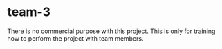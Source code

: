 # team-3
There is no commercial purpose with this project. This is only for training how to perform the project with team members.
